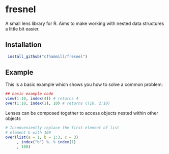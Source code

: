 # fresnel

A small lens library for R. Aims to make working with nested data structures
a little bit easier.

## Installation

``` r
 install_github("cfhammill/fresnel")
```

## Example

This is a basic example which shows you how to solve a common problem:

``` r
## basic example code
view(1:10, index(4)) # returns 4
over(1:10, index(1), 10) # returns c(10, 2:10)
```

Lenses can be composed together to access objects nested
within other objects

```r
# Inconveniently replace the first element of list
# element b with 100
over(list(a = 1, b = 1:3, c = 3)
     , index("b") %..% index(1)
     , 100)
```
